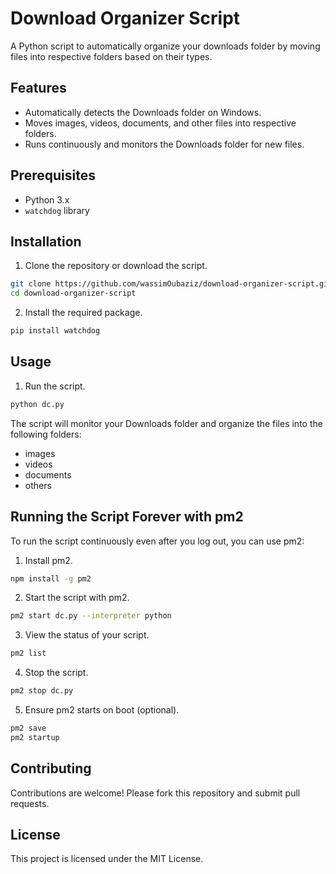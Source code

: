 # Download Organizer Script

A Python script to automatically organize your downloads folder by moving files into respective folders based on their types.

## Features

- Automatically detects the Downloads folder on Windows.
- Moves images, videos, documents, and other files into respective folders.
- Runs continuously and monitors the Downloads folder for new files.

## Prerequisites

- Python 3.x
- `watchdog` library

## Installation

1. Clone the repository or download the script.

```sh
git clone https://github.com/wassimOubaziz/download-organizer-script.git
cd download-organizer-script
```

2. Install the required package.
```sh
pip install watchdog
```

## Usage

1. Run the script.

```sh
python dc.py
```

The script will monitor your Downloads folder and organize the files into the following folders:

  - images
  - videos
  - documents
  - others

## Running the Script Forever with pm2

To run the script continuously even after you log out, you can use pm2:

1. Install pm2.

```sh
npm install -g pm2
```

2. Start the script with pm2.

```sh
pm2 start dc.py --interpreter python
```

3. View the status of your script.

```sh
pm2 list
```

4. Stop the script.

```sh
pm2 stop dc.py
```

5. Ensure pm2 starts on boot (optional).

```sh
pm2 save
pm2 startup
```

## Contributing

Contributions are welcome! Please fork this repository and submit pull requests.

## License

This project is licensed under the MIT License.
